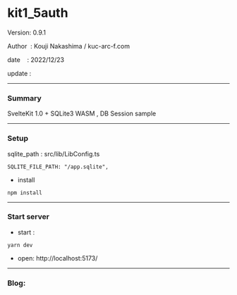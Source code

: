 ﻿# kit1_5auth

 Version: 0.9.1

 Author  : Kouji Nakashima / kuc-arc-f.com

 date    : 2022/12/23

 update  :
 
***
### Summary

SvelteKit 1.0 + SQLite3 WASM , DB Session sample

***
### Setup


sqlite_path : src/lib/LibConfig.ts
```
SQLITE_FILE_PATH: "/app.sqlite",
```

* install
```
npm install
```

***
### Start server
* start :

```
yarn dev
```

* open: http://localhost:5173/

***
### Blog:

